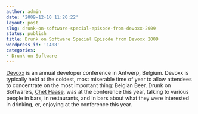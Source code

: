 ```yaml
---
author: admin
date: '2009-12-10 11:20:22'
layout: post
slug: drunk-on-software-special-episode-from-devoxx-2009
status: publish
title: Drunk on Software Special Episode from Devoxx 2009
wordpress_id: '1408'
categories:
- Drunk on Software
---
```


[Devoxx](http://devoxx.com/) is an annual developer conference in Antwerp,
Belgium. Devoxx is typically held at the coldest, most miserable time of year
to allow attendees to concentrate on the most important thing: Belgian Beer.
Drunk on Software’s, [Chet Haase](http://graphics-geek.blogspot.com/), was at
the conference this year, talking to various people in bars, in restaurants,
and in bars about what they were interested in drinking, er, enjoying at the
conference this year.

